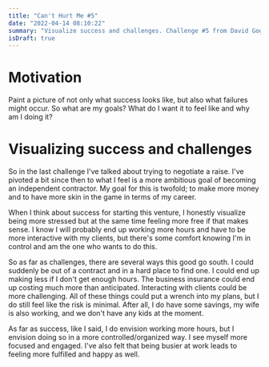 ```yaml
---
title: "Can't Hurt Me #5"  
date: "2022-04-14 08:10:22"  
summary: "Visualize success and challenges. Challenge #5 from David Goggins' book Can't Hurt Me"
isDraft: true
---
```


# Motivation

Paint a picture of not only what success looks like, but also what failures
might occur. So what are my goals? What do I want it to feel like and why am I doing it?


# Visualizing success and challenges

So in the last challenge I've talked about trying to negotiate a raise. I've
pivoted a bit since then to what I feel is a more ambitious goal of becoming an
independent contractor. My goal for this is twofold; to make more money and to
have more skin in the game in terms of my career.

When I think about success for starting this venture, I honestly visualize being
more stressed but at the same time feeling more free if that makes sense. I know
I will probably end up working more hours and have to be more interactive with
my clients, but there's some comfort knowing I'm in control and am the one who
wants to do this.

So as far as challenges, there are several ways this good go south. I could
suddenly be out of a contract and in a hard place to find one. I could end up
making less if I don't get enough hours. The business insurance could end up
costing much more than anticipated. Interacting with clients could be more
challenging. All of these things could put a wrench into my plans, but I do
still feel like the risk is minimal. After all, I do have some savings, my wife
is also working, and we don't have any kids at the moment.

As far as success, like I said, I do envision working more hours, but I
envision doing so in a more controlled/organized way. I see myself more focused
and engaged. I've also felt that being busier at work leads to feeling more
fulfilled and happy as well.
